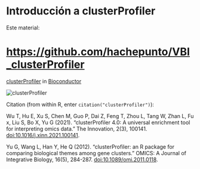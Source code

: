 # Introducción a clusterProfiler


Este material:
# https://github.com/hachepunto/VBI_clusterProfiler



[clusterProfiler](https://bioconductor.org/packages/release/bioc/html/clusterProfiler.html) in [Bioconductor](https://bioconductor.org/)


![clusterProfiler](https://ars.els-cdn.com/content/image/1-s2.0-S2666675821000667-fx1_lrg.jpg)





Citation (from within R, enter `citation("clusterProfiler")`):

Wu T, Hu E, Xu S, Chen M, Guo P, Dai Z, Feng T, Zhou L, Tang W, Zhan L, Fu x, Liu S, Bo X, Yu G (2021). “clusterProfiler 4.0: A universal enrichment tool for interpreting omics data.” The Innovation, 2(3), 100141. [doi:10.1016/j.xinn.2021.100141](https://doi.org/10.1016/j.xinn.2021.100141).

Yu G, Wang L, Han Y, He Q (2012). “clusterProfiler: an R package for comparing biological themes among gene clusters.” OMICS: A Journal of Integrative Biology, 16(5), 284-287. [doi:10.1089/omi.2011.0118](https://doi.org/10.1089/omi.2011.0118).